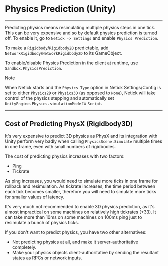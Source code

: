 # Physics Prediction (Unity)

---

Predicting physics means resimulating multiple physics steps in one tick. This can be very expensive and so by default physics prediction is turned off. To enable it, go to `Netick -> Settings` and enable `Physics Prediction`. 

To make a `Rigidbody`/`Rigidbody2D` predictable, add `NetworkRigidbody`/`NetworkRigidbody2D` to its GameObject. 

To enable/disable Physics Prediction in the client at runtime, use `Sandbox.PhysicsPrediction`.

> [!NOTE]
> When Netick starts and the `Physics Type` option in Netick Settings/Config is set to either `Physics2D` or `Physics3D` (as opposed to `None`), Netick will take control of the physics stepping and automatically set `UnityEngine.Physics.simulationMode` to `Script`.

---

## Cost of Predicting PhysX (Rigidbody3D)

It's very expensive to predict 3D physics as PhysX and its integration with Unity perform very badly when calling `PhysicsScene.Simulate` multiple times in one frame, even with small numbers of rigidbodies.

The cost of predicting physics increases with two factors:

- Ping
- Tickrate

As ping increases, you would need to simulate more ticks in one frame for rollback and resimulation. As tickrate increases, the time period between each tick becomes smaller, therefore you will need to simulate more ticks for smaller values of latency.

It's very much not recommended to enable 3D physics prediction, as it's almost impractical on some machines on relatively high tickrates (+33). It can take more than 10ms on some machines on 100ms ping just to resimulate a bunch of physics ticks.

If you don't want to predict physics, you have two other alternatives:

- Not predicting physics at all, and make it server-authoritative completely.
- Make your physics objects client-authoritative by sending the resultant states as RPCs or network inputs.